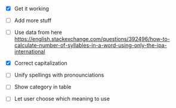 - [x] Get it working
- [ ] Add more stuff
- [ ] Use data from here https://english.stackexchange.com/questions/392496/how-to-calculate-number-of-syllables-in-a-word-using-only-the-ipa-international

- [x] Correct capitalization
- [ ] Unify spellings with pronounciations
- [ ] Show category in table
- [ ] Let user choose which meaning to use